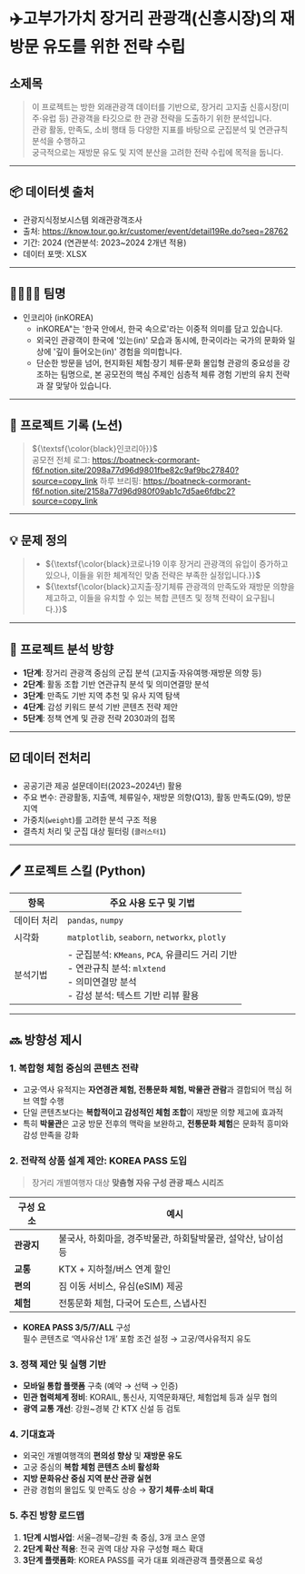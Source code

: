 # ✈️고부가가치 장거리 관광객(신흥시장)의 재방문 유도를 위한 전략 수립
## 소제목 <br>

> 이 프로젝트는 방한 외래관광객 데이터를 기반으로, 장거리 고지출 신흥시장(미주·유럽 등) 관광객을 타깃으로 한 관광 전략을 도출하기 위한 분석입니다. <br>
> 관광 활동, 만족도, 소비 행태 등 다양한 지표를 바탕으로 군집분석 및 연관규칙 분석을 수행하고 <br>
> 궁극적으로는 재방문 유도 및 지역 분산을 고려한 전략 수립에 목적을 둡니다.
---

## 📦 데이터셋 출처
- 관광지식정보시스템 외래관광객조사
- 출처: https://know.tour.go.kr/customer/event/detail19Re.do?seq=28762
- 기간: 2024 (연관분석: 2023~2024 2개년 적용)
- 데이터 포맷: XLSX
---

## 👨‍👩‍👧‍👦 팀명
- 인코리아 (inKOREA)
  - inKOREA"는 '한국 안에서, 한국 속으로'라는 이중적 의미를 담고 있습니다.
  - 외국인 관광객이 한국에 '있는(in)' 모습과 동시에, 한국이라는 국가의 문화와 일상에 '깊이 들어오는(in)' 경험을 의미합니다.
  - 단순한 방문을 넘어, 현지화된 체험·장기 체류·문화 몰입형 관광의 중요성을 강조하는 팀명으로, 본 공모전의 핵심 주제인 심층적 체류 경험 기반의 유치 전략과 잘 맞닿아 있습니다.
---

## 🧾 프로젝트 기록 (노션)
> ${\textsf{\color{black}인코리아}}$ <br>
> 공모전 전체 로그: https://boatneck-cormorant-f6f.notion.site/2098a77d96d9801fbe82c9af9bc27840?source=copy_link
> 하루 브리핑: https://boatneck-cormorant-f6f.notion.site/2158a77d96d980f09ab1c7d5ae6fdbc2?source=copy_link
---

## 💡 문제 정의
> - ${\textsf{\color{black}코로나19 이후 장거리 관광객의 유입이 증가하고 있으나, 이들을 위한 체계적인 맞춤 전략은 부족한 실정입니다.}}$
> - ${\textsf{\color{black}고지출·장기체류 관광객의 만족도와 재방문 의향을 제고하고, 이들을 유치할 수 있는 복합 콘텐츠 및 정책 전략이 요구됩니다.}}$
---

## 🎯 프로젝트 분석 방향
- **1단계**: 장거리 관광객 중심의 군집 분석 (고지출·자유여행·재방문 의향 등)
- **2단계**: 활동 조합 기반 연관규칙 분석 및 의미연결망 분석
- **3단계**: 만족도 기반 지역 추천 및 유사 지역 탐색
- **4단계**: 감성 키워드 분석 기반 콘텐츠 전략 제안
- **5단계**: 정책 연계 및 관광 전략 2030과의 접목
---

## ☑️ 데이터 전처리
- 공공기관 제공 설문데이터(2023~2024년) 활용
- 주요 변수: 관광활동, 지출액, 체류일수, 재방문 의향(Q13), 활동 만족도(Q9), 방문지역
- 가중치(`weight`)를 고려한 분석 구조 적용
- 결측치 처리 및 군집 대상 필터링 (`클러스터1`)
---

## 🖊️ 프로젝트 스킬 (Python)

| 항목        | 주요 사용 도구 및 기법 |
|-------------|------------------------|
| 데이터 처리 | `pandas`, `numpy` |
| 시각화      | `matplotlib`, `seaborn`, `networkx`, `plotly` |
| 분석기법    | - 군집분석: `KMeans`, `PCA`, 유클리드 거리 기반<br> - 연관규칙 분석: `mlxtend`<br> - 의미연결망 분석<br> - 감성 분석: 텍스트 기반 리뷰 활용 |
---

## 🔜 방향성 제시
### 1. 복합형 체험 중심의 콘텐츠 전략
- 고궁·역사 유적지는 **자연경관 체험, 전통문화 체험, 박물관 관람**과 결합되어 핵심 허브 역할 수행
- 단일 콘텐츠보다는 **복합적이고 감성적인 체험 조합**이 재방문 의향 제고에 효과적
- 특히 **박물관**은 고궁 방문 전후의 맥락을 보완하고, **전통문화 체험**은 문화적 흥미와 감성 만족을 강화

### 2. 전략적 상품 설계 제안: KOREA PASS 도입
> 장거리 개별여행자 대상 **맞춤형 자유 구성 관광 패스 시리즈**

| 구성 요소 | 예시 |
|-----------|------|
| **관광지** | 불국사, 하회마을, 경주박물관, 하회탈박물관, 설악산, 남이섬 등 |
| **교통**   | KTX + 지하철/버스 연계 할인 |
| **편의**   | 짐 이동 서비스, 유심(eSIM) 제공 |
| **체험**   | 전통문화 체험, 다국어 도슨트, 스냅사진 |

- **KOREA PASS 3/5/7/ALL** 구성  
  필수 콘텐츠로 ‘역사유산 1개’ 포함 조건 설정 → 고궁/역사유적지 유도

### 3. 정책 제안 및 실행 기반
- **모바일 통합 플랫폼** 구축 (예약 → 선택 → 인증)
- **민관 협력체계 정비**: KORAIL, 통신사, 지역문화재단, 체험업체 등과 실무 협의
- **광역 교통 개선**: 강원~경북 간 KTX 신설 등 검토

### 4. 기대효과
- 외국인 개별여행객의 **편의성 향상** 및 **재방문 유도**
- 고궁 중심의 **복합 체험 콘텐츠 소비 활성화**
- **지방 문화유산 중심 지역 분산 관광 실현**
- 관광 경험의 몰입도 및 만족도 상승 → **장기 체류·소비 확대**

### 5. 추진 방향 로드맵
1. **1단계 시범사업**: 서울–경북–강원 축 중심, 3개 코스 운영
2. **2단계 확산 적용**: 전국 권역 대상 자유 구성형 패스 확대
3. **3단계 플랫폼화**: KOREA PASS를 국가 대표 외래관광객 플랫폼으로 육성
